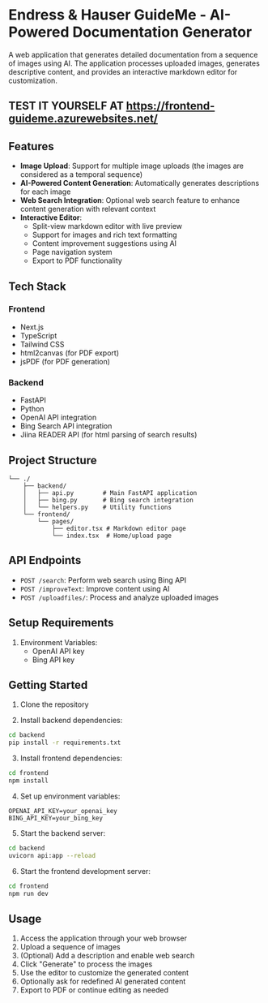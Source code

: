 # Endress & Hauser GuideMe - AI-Powered Documentation Generator

A web application that generates detailed documentation from a sequence of images using AI. The application processes uploaded images, generates descriptive content, and provides an interactive markdown editor for customization.

## TEST IT YOURSELF AT https://frontend-guideme.azurewebsites.net/


## Features

- **Image Upload**: Support for multiple image uploads (the images are considered as a temporal sequence)
- **AI-Powered Content Generation**: Automatically generates descriptions for each image
- **Web Search Integration**: Optional web search feature to enhance content generation with relevant context
- **Interactive Editor**:
  - Split-view markdown editor with live preview
  - Support for images and rich text formatting
  - Content improvement suggestions using AI
  - Page navigation system
  - Export to PDF functionality

## Tech Stack

### Frontend
- Next.js
- TypeScript
- Tailwind CSS
- html2canvas (for PDF export)
- jsPDF (for PDF generation)

### Backend
- FastAPI
- Python
- OpenAI API integration
- Bing Search API integration
- Jiina READER API (for html parsing of search results)

## Project Structure

```
└── ./
    ├── backend/
    │   ├── api.py        # Main FastAPI application
    │   ├── bing.py       # Bing search integration
    │   └── helpers.py    # Utility functions
    └── frontend/
        └── pages/
            ├── editor.tsx # Markdown editor page
            └── index.tsx  # Home/upload page
```

## API Endpoints

- `POST /search`: Perform web search using Bing API
- `POST /improveText`: Improve content using AI
- `POST /uploadfiles/`: Process and analyze uploaded images

## Setup Requirements

1. Environment Variables:
   - OpenAI API key
   - Bing API key

## Getting Started

1. Clone the repository

2. Install backend dependencies:
```bash
cd backend
pip install -r requirements.txt
```

3. Install frontend dependencies:
```bash
cd frontend
npm install
```

4. Set up environment variables:
```env
OPENAI_API_KEY=your_openai_key
BING_API_KEY=your_bing_key
```

5. Start the backend server:
```bash
cd backend
uvicorn api:app --reload
```

6. Start the frontend development server:
```bash
cd frontend
npm run dev
```

## Usage

1. Access the application through your web browser
2. Upload a sequence of images
3. (Optional) Add a description and enable web search
4. Click "Generate" to process the images
5. Use the editor to customize the generated content
6. Optionally ask for redefined AI generated content
7. Export to PDF or continue editing as needed



